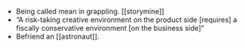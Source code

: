 - Being called mean in grappling. [[storymine]]
- “A risk-taking creative environment on the product side [requires] a fiscally conservative environment [on the business side]”
- Befriend an [[astronaut]].